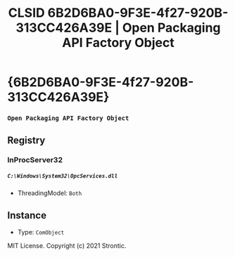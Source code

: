 ﻿---
title: "CLSID 6B2D6BA0-9F3E-4f27-920B-313CC426A39E | Open Packaging API Factory Object"
excerpt: What is COM-Object CLSID 6B2D6BA0-9F3E-4f27-920B-313CC426A39E?
---

# {6B2D6BA0-9F3E-4f27-920B-313CC426A39E}

### `Open Packaging API Factory Object`

## Registry


### InProcServer32

##### `C:\Windows\System32\OpcServices.dll`
* ThreadingModel: `Both`

## Instance

* Type: `ComObject`

MIT License. Copyright (c) 2021 Strontic.


